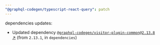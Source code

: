 ```yaml
---
"@graphql-codegen/typescript-react-query": patch
---
```

dependencies updates:
  - Updated dependency [`@graphql-codegen/visitor-plugin-common@2.13.8` ↗︎](https://www.npmjs.com/package/@graphql-codegen/visitor-plugin-common/v/2.13.8) (from `2.13.1`, in `dependencies`)
